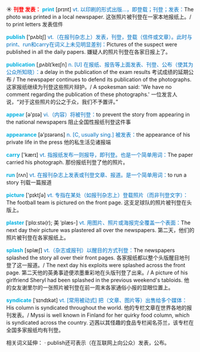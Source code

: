 ☀ <font color="red">**刊登 发表：**</font>
<font color="sky blue">**print**</font> [prɪnt] 
<font color="#0070c0">vt. 以印刷的形式出版…，即登载；刊登；发表：</font>The photo was printed in a local newspaper. 这张照片被刊登在一家本地报纸上。/ to print letters 发表信件

<font color="sky blue">**publish**</font> ['pʌblɪʃ] 
<font color="#0070c0">vt.（在报刊杂志上）发表，刊登，登载（信件或文章）。此时与print、run和carry在词义上未见明显差别：</font>Pictures of the suspect were published in all the daily papers. 嫌疑人的照片刊登在各家日报上了。
           
<font color="sky blue">**publication**</font> [ˌpʌblɪˈkeɪʃn]
<font color="#0070c0">n. [U] 在报纸、报告等上面发表、刊登、公布（使其为公众所知晓）：</font>a delay in the publication of the exam results 考试成绩的延期公布 / The newspaper continues to defend its publication of the photographs. 这家报纸继续为刊登这些照片辩护。/ A spokesman said: 'We have no comment regarding the publication of these photographs.' 一位发言人说，“对于这些照片的公之于众，我们不予置评。”

<font color="sky blue">**appear**</font> [ə'pɪə] 
<font color="#0070c0">vi.（内容）将被刊登：</font>to prevent the story from appearing in the national newspapers 阻止全国性报纸刊登这件事

<font color="sky blue">**appearance**</font> [ə'pɪərəns] 
<font color="#0070c0">n. [C, usually sing.] 被发表：</font>the appearance of his private life in the press 他的私生活见诸报端

<font color="sky blue">**carry**</font> ['kærɪ] 
<font color="#0070c0">vt. 指报纸发布一则报导，即刊登。也是一个简单用词：</font>The paper carried his photograph. 那份报纸刊登了他的照片。 

<font color="sky blue">**run**</font> [rʌn] 
<font color="#0070c0">vt. 在报刊杂志上发表或刊登文章、报道。是一个简单用词：</font>to run a story 刊载一篇报道

<font color="sky blue">**picture**</font> ['pɪktʃə] 
<font color="#0070c0">vt. 专指在某处（如报刊杂志上）登载照片（而非刊登文字）：</font>The football team is pictured on the front page. 这支足球队的照片被刊登在头版上。
           
<font color="sky blue">**plaster**</font> [ˈplɑ:stə(r); 美 ˈplæs-]
<font color="#0070c0">vt. 用图片、照片或海报完全覆盖一个表面：</font>The next day their picture was plastered all over the newspapers. 第二天，他们的照片被刊登在各家报纸上。           

<font color="sky blue">**splash**</font> [splæʃ]
<font color="#0070c0">vt.（杂志或报刊）以醒目的方式刊登：</font>The newspapers splashed the story all over their front pages. 各家报纸都以整个头版醒目地刊登了这一报道。/ The next day his exploits were splashed across the front page. 第二天他的英勇事迹便浓墨重彩地在头版刊登了出来。/ A picture of his girlfriend Sheryl had been splashed in the previous weekend's tabloids. 他的女友谢里尔的一张照片被刊登在前一周末各家通俗小报的显眼位置上。
           
<font color="sky blue">**syndicate**</font> [ˈsɪndɪkət]
<font color="#0070c0">vt. [常用被动式] 把（文章、图片等）出售给多个媒体：</font>His column is syndicated throughout the world. 他的专栏文章在世界各地的报刊发表。/ Myssi is well known in Finland for her quirky food column, which is syndicated across the country. 迈茜以其怪趣的食品专栏闻名芬兰，该专栏在全国多家报纸均有刊登。

相关词义延伸：
· publish还可表示（在互联网上向公众）发表，公布。
